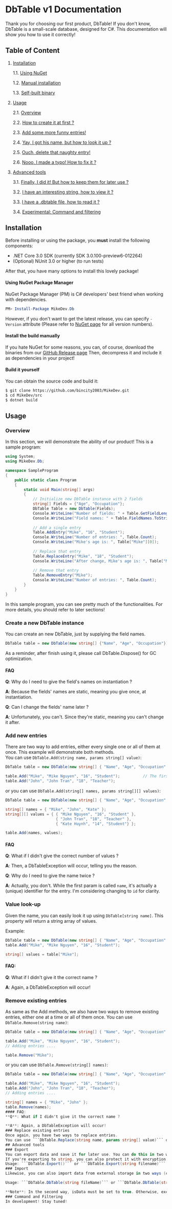 # DbTable v1 Documentation
Thank you for choosing our first product, DbTable! If you don't know, DbTable is a small-scale database, designed for C#. This documentation will show you how to use it correctly!
## Table of Content
1. [Installation](https://github.com/bincity2003/MikeDev/blob/master/doc/DbTable.md#installation)
    
    1.1. [Using NuGet](https://github.com/bincity2003/MikeDev/blob/master/doc/DbTable.md#using-nuget-package-manager)

    1.2. [Manual installation](https://github.com/bincity2003/MikeDev/blob/master/doc/DbTable.mdinstall-the-build-manually)

    1.3. [Self-built binary](https://github.com/bincity2003/MikeDev/blob/master/doc/DbTable.md#build-it-yourself)

2. [Usage](https://github.com/bincity2003/MikeDev/blob/master/doc/DbTable.md#usage)

    2.1. [Overview](https://github.com/bincity2003/MikeDev/blob/master/doc/DbTable.md#overview)
    
    2.2. [How to create it at first ?](https://github.com/bincity2003/MikeDev/blob/master/doc/DbTable.md#create-a-new-dbtable-instance)
    
    2.3. [Add some more funny entries!](https://github.com/bincity2003/MikeDev/blob/master/doc/DbTable.md#add-new-entries)
    
    2.4. [Yay, I got his name, but how to look it up ?](https://github.com/bincity2003/MikeDev/blob/master/doc/DbTable.md#value-lookup)
    
    2.5. [Ouch, delete that naughty entry!](https://github.com/bincity2003/MikeDev/blob/master/doc/DbTable.md#remove-existing-entries)
    
    2.6. [Nooo, I made a typo! How to fix it ?](https://github.com/bincity2003/MikeDev/blob/master/doc/DbTable.md#replace-existing-entries)
    
3. [Advanced tools](https://github.com/bincity2003/MikeDev/blob/master/doc/DbTable.md#advanced-tools)

    3.1. [Finally, I did it! But how to keep them for later use ?](https://github.com/bincity2003/MikeDev/blob/master/doc/DbTable.md#export)
    
    3.2. [I have an interesting string, how to view it ?](https://github.com/bincity2003/MikeDev/blob/master/doc/DbTable.md#import)
    
    3.3. [I have a .dbtable file, how to read it ?](https://github.com/bincity2003/MikeDev/blob/master/doc/DbTable.md#import)
    
    3.4. [Experimental: Command and filtering](https://github.com/bincity2003/MikeDev/blob/master/doc/DbTable.md#command-and-filtering)

## Installation
Before installing or using the package, you **must** install the following components:
* .NET Core 3.0 SDK (currently SDK 3.0.100-preview6-012264)
* (Optional) NUnit 3.0 or higher (to run tests)

After that, you have many options to install this lovely package!
#### Using NuGet Package Manager
NuGet Package Manager (PM) is C# developers' best friend when working with dependencies.
```powershell
PM> Install-Package MikeDev.Db
```
However, if you don't want to get the latest release, you can specify ```-Version``` attribute (Please refer to [NuGet page](https://www.nuget.org/packages/MikeDev.Db/) for all version numbers).
#### Install the build manually
If you hate NuGet for some reasons, you can, of course, download the binaries from our [GitHub Release page]()
Then, decompress it and include it as dependencies in your project!
#### Build it yourself
You can obtain the source code and build it:
```bash
$ git clone https://github.com/bincity2003/MikeDev.git
$ cd MikeDev/src
$ dotnet build
```
## Usage
### Overview
In this section, we will demonstrate the ability of our product!
This is a sample program:
```csharp
using System;
using MikeDev.Db;

namespace SampleProgram
{
    public static class Program
    {
        static void Main(string[] args)
        {
            // Initialize new DbTable instance with 2 fields
            string[] Fields = {"Age", "Occupation"};
            DbTable Table = new DbTable(Fields);
            Console.WriteLine("Number of fields: " + Table.GetFieldLength);
            Console.WriteLine("Field names: " + Table.FieldNames.ToString());
            
            // Add a single entry
            Table.AddEntry("Mike", "16", "Student");
            Console.WriteLine("Number of entries: ", Table.Count);
            Console.WriteLine("Mike's age is: ", Table["Mike"][0]);
            
            // Replace that entry
            Table.ReplaceEntry("Mike", "18", "Student");
            Console.WriteLine("After change, Mike's age is: ", Table["Mike"][0]);
            
            // Remove that entry
            Table.RemoveEntry("Mike");
            Console.WriteLine("Number of entries: ", Table.Count);
        }
    }
}
```
In this sample program, you can see pretty much of the functionalities. For more details, you should refer to later sections!
### Create a new DbTable instance
You can create an new DbTable, just by supplying the field names.
```csharp
DbTable table = new DbTable(new string[] {"Name", "Age", "Occupation"});
```
As a reminder, after finish using it, please call DbTable.Dispose() for GC optimization.
#### FAQ
**Q**: Why do I need to give the field's names on instantiation ?

**A**: Because the fields' names are static, meaning you give once, at instantiation.


**Q**: Can I change the fields' name later ?

**A**: Unfortunately, you can't. Since they're static, meaning you can't change it after.
### Add new entries
There are two way to add entries, either every single one or all of them at once. This example will demonstrate both methods.  
You can use ```DbTable.Add(string name, params string[] value)```:

```csharp
DbTable table = new DbTable(new string[] { "Name", "Age", "Occupation" });

table.Add("Mike", "Mike Nguyen", "16", "Student");			// The first param is actually the (unique) identifier.
table.Add("John", "John Tran", "18", "Teacher");
```

or you can use ```DbTable.Add(string[] names, params string[][] values)```:

```csharp
DbTable table = new DbTable(new string[] { "Name", "Age", "Occupation" });

string[] names = { "Mike", "John", "Kate" };
string[][] values = { { "Mike Nguyen", "16", "Student" },
					  { "John Tran", "18", "Teacher" },
					  { "Kate Huynh", "14", "Student"} };

table.Add(names, values);
```
#### FAQ
**Q**: What if I didn't give the correct number of values ?

**A**: Then, a DbTableException will occur, telling you the reason.


**Q**: Why do I need to give the name twice ?

**A**: Actually, you don't. While the first param is called ```name```, it's actually a (unique) identifier for the entry.
I'm considering changing to ```id``` for clarity.
### Value look-up
Given the name, you can easily look it up using ```DbTable[string name]```.
This property will return a string array of values.

Example:
```csharp
DbTable table = new DbTable(new string[] { "Name", "Age", "Occupation" });
table.Add("Mike", "Mike Nguyen", "16", "Student");

string[] values = table["Mike"];
```

#### FAQ:
**Q**: What if I didn't give it the correct name ?

**A**: Again, a DbTableException will occur!
### Remove existing entries
As same as the Add methods, we also have two ways to remove existing entries, either one at a time or all of them once.
You can use ```DbTable.Remove(string name)```:

```csharp
DbTable table = new DbTable(new string[] { "Name", "Age", "Occupation" });

table.Add("Mike", "Mike Nguyen", "16", "Student");
// Adding entries ....

table.Remove("Mike");
```

or you can use ```DbTable.Remove(string[] names)```:

```csharp
DbTable table = new DbTable(new string[] { "Name", "Age", "Occupation" });

table.Add("Mike", "Mike Nguyen", "16", "Student");
table.Add("John", "John Tran", "18", "Teacher");
// Adding entries ....

string[] names = { "Mike", "John" };
table.Remove(names);
#### FAQ:
**Q**: What if I didn't give it the correct name ?

**A**: Again, a DbTableException will occur!
### Replace existing entries
Once again, you have two ways to replace entries.
You can use ```DbTable.Replace(string name, params string[] value)``` or ```DbTable.Replace(string[] names, params string[][] value)```
## Advanced tools
### Export
You can export data and save it for later use. You can do this in two ways, either exporting to string or exporting to file.
If you're exporting to string, you can also protect it with encryption...
Usage: ```DbTable.Export()``` or ```DbTable.Export(string filename)```
### Import
Likewise, you can also import data from external storage in two ways (constructors), either importing string or importing from file.

Usage: ```DbTable.DbTable(string fileName)``` or ```DbTable.DbTable(string data, bool isData)```

**Note**: In the second way, isData must be set to true. Otherwise, exception will occur.
### Command and Filtering
In development! Stay tuned!